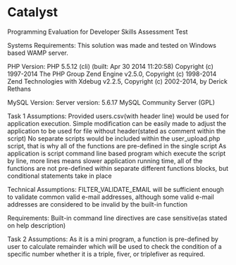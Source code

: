 # Catalyst
Programming Evaluation for Developer Skills Assessment Test

Systems Requirements:
This solution was made and tested on Windows based WAMP server.

PHP Version:
PHP 5.5.12 (cli) (built: Apr 30 2014 11:20:58)
Copyright (c) 1997-2014 The PHP Group
Zend Engine v2.5.0, Copyright (c) 1998-2014 Zend Technologies
    with Xdebug v2.2.5, Copyright (c) 2002-2014, by Derick Rethans
    
MySQL Version:
Server version: 5.6.17 MySQL Community Server (GPL)

Task 1
Assumptions:
Provided users.csv(with header line) would be used for application execution. Simple modification can be easily made to adjust the application to be used for file without header(stated as comment within the script)
No separate scripts would be included within the user_upload.php script, that is why all of the functions are pre-defined in the single script
As application is script command line based program which execute the script by line, more lines means slower application running time, all of the functions are not pre-defined within separate different functions blocks, but conditional statements take in place

Technical Assumptions:
FILTER_VALIDATE_EMAIL will be sufficient enough to validate common valid e-mail addresses, although some valid e-mail addresses are considered to be invalid by the built-in function

Requirements:
Built-in command line directives are case sensitive(as stated on help description)

Task 2
Assumptions:
As it is a mini program, a function is pre-defined by user to calculate remainder which will be used to check the condition of a specific number whether it is a triple, fiver, or triplefiver as required.

